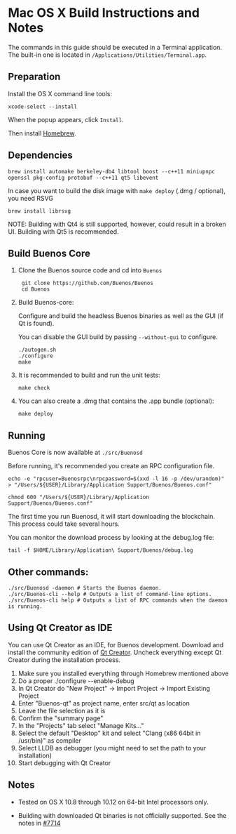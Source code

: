 Mac OS X Build Instructions and Notes
====================================
The commands in this guide should be executed in a Terminal application.
The built-in one is located in `/Applications/Utilities/Terminal.app`.

Preparation
-----------
Install the OS X command line tools:

`xcode-select --install`

When the popup appears, click `Install`.

Then install [Homebrew](http://brew.sh).

Dependencies
----------------------

    brew install automake berkeley-db4 libtool boost --c++11 miniupnpc openssl pkg-config protobuf --c++11 qt5 libevent

In case you want to build the disk image with `make deploy` (.dmg / optional), you need RSVG

    brew install librsvg

NOTE: Building with Qt4 is still supported, however, could result in a broken UI. Building with Qt5 is recommended.

Build Buenos Core
------------------------

1. Clone the Buenos source code and cd into `Buenos`

        git clone https://github.com/Buenos/Buenos
        cd Buenos

2.  Build Buenos-core:

    Configure and build the headless Buenos binaries as well as the GUI (if Qt is found).

    You can disable the GUI build by passing `--without-gui` to configure.

        ./autogen.sh
        ./configure
        make

3.  It is recommended to build and run the unit tests:

        make check

4.  You can also create a .dmg that contains the .app bundle (optional):

        make deploy

Running
-------

Buenos Core is now available at `./src/Buenosd`

Before running, it's recommended you create an RPC configuration file.

    echo -e "rpcuser=Buenosrpc\nrpcpassword=$(xxd -l 16 -p /dev/urandom)" > "/Users/${USER}/Library/Application Support/Buenos/Buenos.conf"

    chmod 600 "/Users/${USER}/Library/Application Support/Buenos/Buenos.conf"

The first time you run Buenosd, it will start downloading the blockchain. This process could take several hours.

You can monitor the download process by looking at the debug.log file:

    tail -f $HOME/Library/Application\ Support/Buenos/debug.log

Other commands:
-------

    ./src/Buenosd -daemon # Starts the Buenos daemon.
    ./src/Buenos-cli --help # Outputs a list of command-line options.
    ./src/Buenos-cli help # Outputs a list of RPC commands when the daemon is running.

Using Qt Creator as IDE
------------------------
You can use Qt Creator as an IDE, for Buenos development.
Download and install the community edition of [Qt Creator](https://www.qt.io/download/).
Uncheck everything except Qt Creator during the installation process.

1. Make sure you installed everything through Homebrew mentioned above
2. Do a proper ./configure --enable-debug
3. In Qt Creator do "New Project" -> Import Project -> Import Existing Project
4. Enter "Buenos-qt" as project name, enter src/qt as location
5. Leave the file selection as it is
6. Confirm the "summary page"
7. In the "Projects" tab select "Manage Kits..."
8. Select the default "Desktop" kit and select "Clang (x86 64bit in /usr/bin)" as compiler
9. Select LLDB as debugger (you might need to set the path to your installation)
10. Start debugging with Qt Creator

Notes
-----

* Tested on OS X 10.8 through 10.12 on 64-bit Intel processors only.

* Building with downloaded Qt binaries is not officially supported. See the notes in [#7714](https://github.com/Buenos/Buenos/issues/7714)

